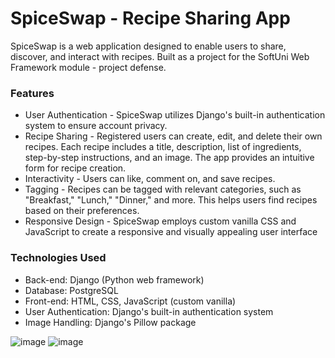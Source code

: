 # SpiceSwap - Recipe Sharing App
SpiceSwap is a web application designed to enable users to share, discover, and interact with recipes.
Built as a project for the SoftUni Web Framework module - project defense.

### Features
- User Authentication -  SpiceSwap utilizes Django's built-in authentication system to ensure account privacy.
- Recipe Sharing - Registered users can create, edit, and delete their own recipes. Each recipe includes a title, description, list of ingredients, step-by-step instructions, and an image. The app provides an intuitive form for recipe creation.
- Interactivity - Users can like, comment on, and save recipes.
- Tagging - Recipes can be tagged with relevant categories, such as "Breakfast," "Lunch," "Dinner," and more. This helps users find recipes based on their preferences.
- Responsive Design - SpiceSwap employs custom vanilla CSS and JavaScript to create a responsive and visually appealing user interface

### Technologies Used
- Back-end: Django (Python web framework)
- Database: PostgreSQL
- Front-end: HTML, CSS, JavaScript (custom vanilla)
- User Authentication: Django's built-in authentication system
- Image Handling: Django's Pillow package

![image](https://github.com/aKolev287/recipe_app/assets/108127254/cf14bee3-1b30-4cde-9958-1e08bc2d0e3c)
![image](https://github.com/aKolev287/recipe_app/assets/108127254/bb49c5c2-3a98-454a-8db8-2f23265cf47f)
